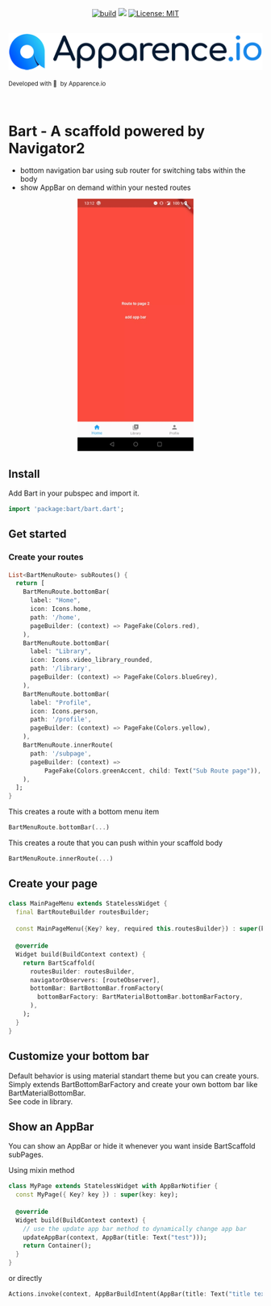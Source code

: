 <p align="center">
<a href="https://github.com/Apparence-io/bart/actions"><img src="https://img.shields.io/github/workflow/status/Apparence-io/bart/main" alt="build"></a>
<a href="https://codecov.io/gh/Apparence-io/bart"><img src="https://codecov.io/gh/Apparence-io/bart/branch/master/graph/badge.svg?token=W574M0EGAW"/></a>
<a href="https://opensource.org/licenses/MIT"><img src="https://img.shields.io/badge/license-MIT-purple.svg" alt="License: MIT"></a>
</p>

<br/>
<img src="./.github/img/logo.png" alt="Apparence.io logo">
<p><small>Developed with 💙 &nbsp;by Apparence.io</small></p>
<br/>

# **Bart** - A scaffold powered by Navigator2 
* bottom navigation bar using sub router for switching tabs within the body
* show AppBar on demand within your nested routes
<p align="center">
<img src="./.github/img/bart.gif" width="230" alt="Apparence.io logo">
</p>

## Install 
Add Bart in your pubspec and import it. 
```dart
import 'package:bart/bart.dart';
```

## Get started 

### Create your routes 

```dart
List<BartMenuRoute> subRoutes() {
  return [
    BartMenuRoute.bottomBar(
      label: "Home",
      icon: Icons.home,
      path: '/home',
      pageBuilder: (context) => PageFake(Colors.red),
    ),
    BartMenuRoute.bottomBar(
      label: "Library",
      icon: Icons.video_library_rounded,
      path: '/library',
      pageBuilder: (context) => PageFake(Colors.blueGrey),
    ),
    BartMenuRoute.bottomBar(
      label: "Profile",
      icon: Icons.person,
      path: '/profile',
      pageBuilder: (context) => PageFake(Colors.yellow),
    ),
    BartMenuRoute.innerRoute(
      path: '/subpage',
      pageBuilder: (context) =>
          PageFake(Colors.greenAccent, child: Text("Sub Route page")),
    ),
  ];
}
```

This creates a route with a bottom menu item
```dart
BartMenuRoute.bottomBar(...)
```

This creates a route that you can push within your scaffold body 
```dart
BartMenuRoute.innerRoute(...)
```

## Create your page 
```dart
class MainPageMenu extends StatelessWidget {
  final BartRouteBuilder routesBuilder;

  const MainPageMenu({Key? key, required this.routesBuilder}) : super(key: key);

  @override
  Widget build(BuildContext context) {
    return BartScaffold(
      routesBuilder: routesBuilder,
      navigatorObservers: [routeObserver],
      bottomBar: BartBottomBar.fromFactory(
        bottomBarFactory: BartMaterialBottomBar.bottomBarFactory,
      ),
    );
  }
}
```

## Customize your bottom bar
Default behavior is using material standart theme but you can create yours.<br/>
Simply extends BartBottomBarFactory and create your own bottom bar like BartMaterialBottomBar. <br/>
See code in library.

## Show an AppBar 
You can show an AppBar or hide it whenever you want inside BartScaffold subPages. 

Using mixin method 
```dart
class MyPage extends StatelessWidget with AppBarNotifier {
  const MyPage({ Key? key }) : super(key: key);

  @override
  Widget build(BuildContext context) {
    // use the update app bar method to dynamically change app bar  
    updateAppBar(context, AppBar(title: Text("test")));
    return Container();
  }
}
``` 

or directly 
```dart
Actions.invoke(context, AppBarBuildIntent(AppBar(title: Text("title text"))));
```